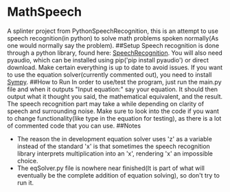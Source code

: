 # MathSpeech
A splinter project from PythonSpeechRecognition, this is an attempt to use speech recognition(in python) to solve math problems spoken normally(As one would normally say the problem).
##Setup
Speech recognition is done through a python library, found here: [SpeechRecognition](https://pypi.python.org/pypi/SpeechRecognition/). You will also need pyaudio, which can be installed using pip('pip install pyaudio') or direct download. Make certain everything is up to date to avoid issues. If you want to use the equation solver(currently commented out), you need to install [Sympy](http://www.sympy.org/en/index.html).
##How to Run
In order to use/test the program, just run the main.py file and when it outputs "Input equation:" say your equation. It should then output what it thought you said, the mathematical equivalent, and the result. The speech recognition part may take a while depending on clarity of speech and surrounding noise. Make sure to look into the code if you want to change functionality(like type in the equation for testing), as there is a lot of commented code that you can use. 
##Notes
* The reason the in development equation solver uses 'z' as a variable instead of the standard 'x' is that sometimes the speech recognition library interprets multiplication into an 'x', rendering 'x' an impossible choice. 
* The eqSolver.py file is nowhere near finished(It is part of what will eventually be the complete addition of equation solving), so don't try to run it.